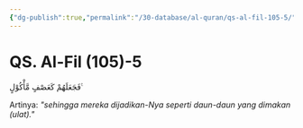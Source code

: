 ```yaml
---
{"dg-publish":true,"permalink":"/30-database/al-quran/qs-al-fil-105-5/"}
---
```



# QS. Al-Fil (105)-5
فَجَعَلَهُمْ كَعَصْفٍ مَّأْكُوْلٍ ࣖ 

Artinya: *"sehingga mereka dijadikan-Nya seperti daun-daun yang dimakan (ulat)."*
